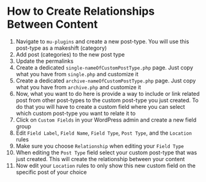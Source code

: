 # How to Create Relationships Between Content

1. Navigate to `mu-plugins` and create a new post-type. You will use this post-type as a makeshift (category)
2. Add post (categories) to the new post type
3. Update the permalinks
4. Create a dedicated `single-nameOfCustomPostType.php` page. Just copy what you have from `single.php` and customize it
5. Create a dedicated `archive-nameOfCustomPostType.php` page. Just copy what you have from `archive.php` and customize it
6. Now, what you want to do here is provide a way to include or link related post from other post-types to the custom post-type you just created. To do that you will have to create a custom field where you can select which custom post-type you want to relate it to
7. Click on `Custom Fields` in your WordPress admin and create a new field group
8. Edit `Field Label`, `Field Name`, `Field Type`, `Post Type`, and the `Location` rules
9. Make sure you choose `Relationship` when editing your `Field Type`
10. When editing the `Post Type` field select your custom post-type that was just created. This will create the relationship between your content
11. Now edit your `Location` rules to only show this new custom field on the specific post of your choice
